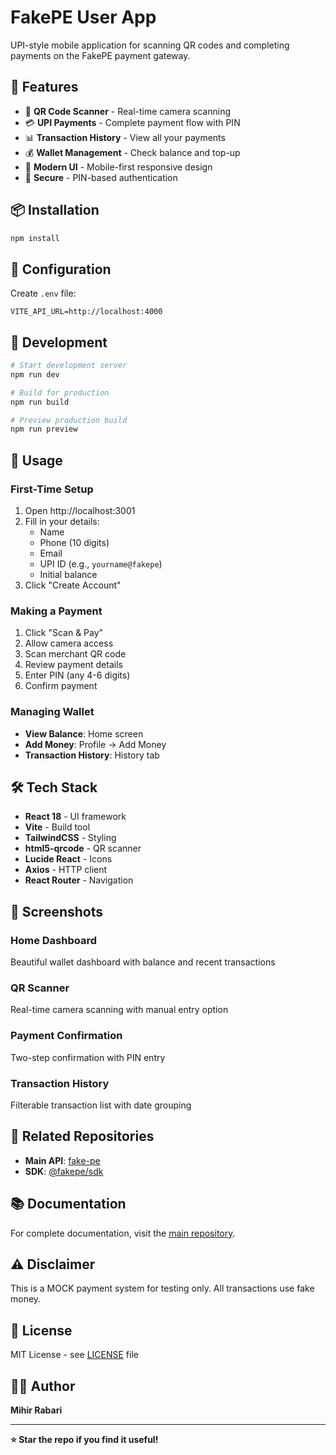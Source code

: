 # FakePE User App

UPI-style mobile application for scanning QR codes and completing payments on the FakePE payment gateway.

## 🚀 Features

- 📸 **QR Code Scanner** - Real-time camera scanning
- 💳 **UPI Payments** - Complete payment flow with PIN
- 📊 **Transaction History** - View all your payments
- 💰 **Wallet Management** - Check balance and top-up
- 🎨 **Modern UI** - Mobile-first responsive design
- 🔐 **Secure** - PIN-based authentication

## 📦 Installation

```bash
npm install
```

## 🔧 Configuration

Create `.env` file:

```env
VITE_API_URL=http://localhost:4000
```

## 🚀 Development

```bash
# Start development server
npm run dev

# Build for production
npm run build

# Preview production build
npm run preview
```

## 📱 Usage

### First-Time Setup

1. Open http://localhost:3001
2. Fill in your details:
   - Name
   - Phone (10 digits)
   - Email
   - UPI ID (e.g., `yourname@fakepe`)
   - Initial balance
3. Click "Create Account"

### Making a Payment

1. Click "Scan & Pay"
2. Allow camera access
3. Scan merchant QR code
4. Review payment details
5. Enter PIN (any 4-6 digits)
6. Confirm payment

### Managing Wallet

- **View Balance**: Home screen
- **Add Money**: Profile → Add Money
- **Transaction History**: History tab

## 🛠️ Tech Stack

- **React 18** - UI framework
- **Vite** - Build tool
- **TailwindCSS** - Styling
- **html5-qrcode** - QR scanner
- **Lucide React** - Icons
- **Axios** - HTTP client
- **React Router** - Navigation

## 📸 Screenshots

### Home Dashboard
Beautiful wallet dashboard with balance and recent transactions

### QR Scanner
Real-time camera scanning with manual entry option

### Payment Confirmation
Two-step confirmation with PIN entry

### Transaction History
Filterable transaction list with date grouping

## 🔗 Related Repositories

- **Main API**: [fake-pe](https://github.com/Mihir-Rabari/fake-pe)
- **SDK**: [@fakepe/sdk](https://github.com/Mihir-Rabari/fakePE-sdk)

## 📚 Documentation

For complete documentation, visit the [main repository](https://github.com/Mihir-Rabari/fake-pe).

## ⚠️ Disclaimer

This is a MOCK payment system for testing only. All transactions use fake money.

## 📄 License

MIT License - see [LICENSE](LICENSE) file

## 👨‍💻 Author

**Mihir Rabari**

---

**⭐ Star the repo if you find it useful!**
